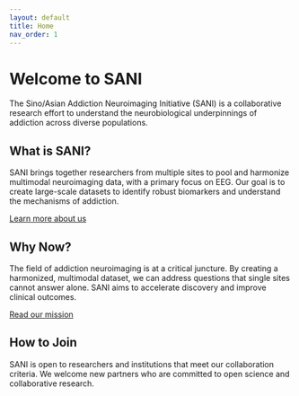 ```yaml
---
layout: default
title: Home
nav_order: 1
---
```


# Welcome to SANI

<!-- TODO: fill in elevator pitch -->
The Sino/Asian Addiction Neuroimaging Initiative (SANI) is a collaborative research effort to understand the neurobiological underpinnings of addiction across diverse populations.

## What is SANI?

<!-- TODO: expand on the SANI initiative -->
SANI brings together researchers from multiple sites to pool and harmonize multimodal neuroimaging data, with a primary focus on EEG. Our goal is to create large-scale datasets to identify robust biomarkers and understand the mechanisms of addiction.

[Learn more about us](./about.md)

## Why Now?

<!-- TODO: expand on the motivation and timing -->
The field of addiction neuroimaging is at a critical juncture. By creating a harmonized, multimodal dataset, we can address questions that single sites cannot answer alone. SANI aims to accelerate discovery and improve clinical outcomes.

[Read our mission](./mission-scope.md)

## How to Join

<!-- TODO: expand on how to join -->
SANI is open to researchers and institutions that meet our collaboration criteria. We welcome new partners who are committed to open science and collaborative research.

[Find out how to join SANI](./join.md)
